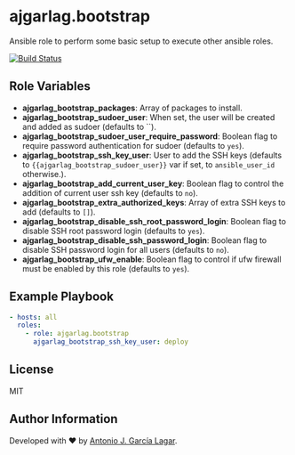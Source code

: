 ajgarlag.bootstrap
==================

Ansible role to perform some basic setup to execute other ansible roles.

[![Build Status](https://travis-ci.org/ajgarlag/ansible-bootstrap.svg?branch=master)](https://travis-ci.org/ajgarlag/ansible-bootstrap)

Role Variables
--------------

* **ajgarlag_bootstrap_packages**: Array of packages to install.
* **ajgarlag_bootstrap_sudoer_user**: When set, the user will be created and added as sudoer (defaults to ``).
* **ajgarlag_bootstrap_sudoer_user_require_password**: Boolean flag to require password authentication for sudoer (defaults to `yes`).
* **ajgarlag_bootstrap_ssh_key_user**: User to add the SSH keys (defaults to `{{ajgarlag_bootstrap_sudoer_user}}` var if set, to `ansible_user_id` otherwise.).
* **ajgarlag_bootstrap_add_current_user_key**: Boolean flag to control the addition of current user ssh key (defaults to `no`).
* **ajgarlag_bootstrap_extra_authorized_keys**: Array of extra SSH keys to add (defaults to `[]`).
* **ajgarlag_bootstrap_disable_ssh_root_password_login**: Boolean flag to disable SSH root password login (defaults to `yes`).
* **ajgarlag_bootstrap_disable_ssh_password_login**: Boolean flag to disable SSH password login for all users (defaults to `no`).
* **ajgarlag_bootstrap_ufw_enable**: Boolean flag to control if ufw firewall must be enabled by this role (defaults to `yes`).

Example Playbook
----------------

```yml
- hosts: all
  roles:
    - role: ajgarlag.bootstrap
      ajgarlag_bootstrap_ssh_key_user: deploy
```

License
-------

MIT

Author Information
------------------

Developed with ♥ by [Antonio J. García Lagar](http://aj.garcialagar.es).
